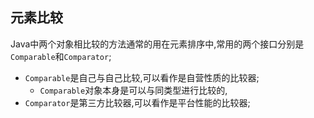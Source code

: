 ## 元素比较

Java中两个对象相比较的方法通常的用在元素排序中,常用的两个接口分别是`Comparable`和`Comparator`;

+ `Comparable`是自己与自己比较,可以看作是自营性质的比较器;
  + `Comparable`对象本身是可以与同类型进行比较的,
+ `Comparator`是第三方比较器,可以看作是平台性能的比较器;